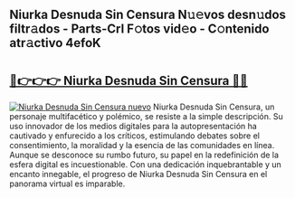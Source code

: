 ## Niurka Desnuda Sin Censura N𝚞𝚎vos desn𝚞dos filtr𝚊dos - Parts-Crl F𝚘tos vid𝚎o - C𝚘ntenido atr𝚊ctivo 4efoK

# <h2><a href="http://mb37xg.tromn.icu/?c=Niurka+Desnuda+Sin+Censura">🔗👉👉👉 Niurka Desnuda Sin Censura 🔗🔗</a></h2>

[![Niurka Desnuda Sin Censura nuevo](https://i.imgur.com/pEAQMta.gif)](http://mb37xg.tromn.icu/?c=Niurka+Desnuda+Sin+Censura)
Niurka Desnuda Sin Censura, un personaje multifacético y polémico, se resiste a la simple descripción. Su uso innovador de los medios digitales para la autopresentación ha cautivado y enfurecido a los críticos, estimulando debates sobre el consentimiento, la moralidad y la esencia de las comunidades en línea. Aunque se desconoce su rumbo futuro, su papel en la redefinición de la esfera digital es incuestionable. Con una dedicación inquebrantable y un encanto innegable, el progreso de Niurka Desnuda Sin Censura en el panorama virtual es imparable.
